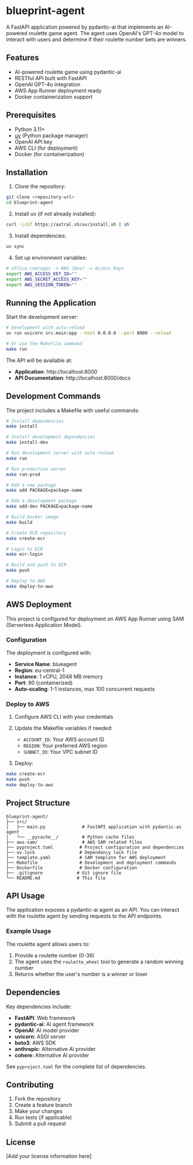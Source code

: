 # blueprint-agent

A FastAPI application powered by pydantic-ai that implements an AI-powered roulette game agent. The agent uses OpenAI's GPT-4o model to interact with users and determine if their roulette number bets are winners.

## Features

- AI-powered roulette game using pydantic-ai
- RESTful API built with FastAPI
- OpenAI GPT-4o integration
- AWS App Runner deployment ready
- Docker containerization support

## Prerequisites

- Python 3.11+
- [uv](https://github.com/astral-sh/uv) (Python package manager)
- OpenAI API key
- AWS CLI (for deployment)
- Docker (for containerization)

## Installation

1. Clone the repository:
```bash
git clone <repository-url>
cd blueprint-agent
```

2. Install uv (if not already installed):
```bash
curl -LsSf https://astral.sh/uv/install.sh | sh
```

3. Install dependencies:
```bash
uv sync
```

4. Set up environment variables:
```bash
# office.com/apps -> AWS (Dev) -> Access Keys
export AWS_ACCESS_KEY_ID=""
export AWS_SECRET_ACCESS_KEY=""
export AWS_SESSION_TOKEN=""
```

## Running the Application

Start the development server:
```bash
# Development with auto-reload
uv run uvicorn src.main:app --host 0.0.0.0 --port 8000 --reload

# Or use the Makefile command
make run
```

The API will be available at:
- **Application**: http://localhost:8000
- **API Documentation**: http://localhost:8000/docs

## Development Commands

The project includes a Makefile with useful commands:

```bash
# Install dependencies
make install

# Install development dependencies
make install-dev

# Run development server with auto-reload
make run

# Run production server
make run-prod

# Add a new package
make add PACKAGE=package-name

# Add a development package
make add-dev PACKAGE=package-name

# Build Docker image
make build

# Create ECR repository
make create-ecr

# Login to ECR
make ecr-login

# Build and push to ECR
make push

# Deploy to AWS
make deploy-to-aws
```

## AWS Deployment

This project is configured for deployment on AWS App Runner using SAM (Serverless Application Model).

### Configuration

The deployment is configured with:
- **Service Name**: blueagent
- **Region**: eu-central-1
- **Instance**: 1 vCPU, 2048 MB memory
- **Port**: 80 (containerized)
- **Auto-scaling**: 1-1 instances, max 100 concurrent requests

### Deploy to AWS

1. Configure AWS CLI with your credentials
2. Update the Makefile variables if needed:
   - `ACCOUNT_ID`: Your AWS account ID
   - `REGION`: Your preferred AWS region
   - `SUBNET_ID`: Your VPC subnet ID

3. Deploy:
```bash
make create-ecr
make push
make deploy-to-aws
```

## Project Structure

```
blueprint-agent/
├── src/
│   ├── main.py              # FastAPI application with pydantic-ai agent
│   └── __pycache__/         # Python cache files
├── aws-sam/                 # AWS SAM related files
├── pyproject.toml          # Project configuration and dependencies
├── uv.lock                 # Dependency lock file
├── template.yaml           # SAM template for AWS deployment
├── Makefile                # Development and deployment commands
├── Dockerfile              # Docker configuration
├── .gitignore             # Git ignore file
└── README.md              # This file
```

## API Usage

The application exposes a pydantic-ai agent as an API. You can interact with the roulette agent by sending requests to the API endpoints.

### Example Usage

The roulette agent allows users to:
1. Provide a roulette number (0-36)
2. The agent uses the `roulette_wheel` tool to generate a random winning number
3. Returns whether the user's number is a winner or loser

## Dependencies

Key dependencies include:
- **FastAPI**: Web framework
- **pydantic-ai**: AI agent framework
- **OpenAI**: AI model provider
- **uvicorn**: ASGI server
- **boto3**: AWS SDK
- **anthropic**: Alternative AI provider
- **cohere**: Alternative AI provider

See `pyproject.toml` for the complete list of dependencies.

## Contributing

1. Fork the repository
2. Create a feature branch
3. Make your changes
4. Run tests (if applicable)
5. Submit a pull request

## License

[Add your license information here]

